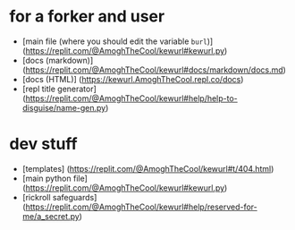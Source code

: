# for a forker and user
- [main file (where you should edit the variable `burl`)] (https://replit.com/@AmoghTheCool/kewurl#kewurl.py)
- [docs (markdown)] (https://replit.com/@AmoghTheCool/kewurl#docs/markdown/docs.md)
- [docs (HTML)] (https://kewurl.AmoghTheCool.repl.co/docs)
- [repl title generator] (https://replit.com/@AmoghTheCool/kewurl#help/help-to-disguise/name-gen.py)
# dev stuff
- [templates] (https://replit.com/@AmoghTheCool/kewurl#t/404.html)
- [main python file] (https://replit.com/@AmoghTheCool/kewurl#kewurl.py)
- [rickroll safeguards] (https://replit.com/@AmoghTheCool/kewurl#help/reserved-for-me/a_secret.py)
